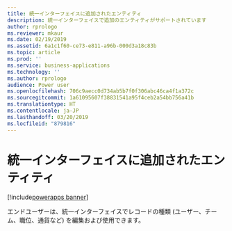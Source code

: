 ```yaml
---
title: 統一インターフェイスに追加されたエンティティ
description: 統一インターフェイスで追加のエンティティがサポートされています
author: rprologo
ms.reviewer: mkaur
ms.date: 02/19/2019
ms.assetid: 6a1c1f60-ce73-e811-a96b-000d3a18c83b
ms.topic: article
ms.prod: ''
ms.service: business-applications
ms.technology: ''
ms.author: rprologo
audience: Power user
ms.openlocfilehash: 706c9aecc0d734ab5b7f0f306abc46ca4f1a372c
ms.sourcegitcommit: 1a61095607f38831541a95f4ceb2a54bb756a41b
ms.translationtype: HT
ms.contentlocale: ja-JP
ms.lasthandoff: 03/20/2019
ms.locfileid: "879816"
---
```

# <a name="entities-added-to-the-unified-interface"></a>統一インターフェイスに追加されたエンティティ


[!include[powerapps banner](../includes/powerapps.md)]

エンドユーザーは、統一インターフェイスでレコードの種類 (ユーザー、チーム、職位、通貨など) を編集および使用できます。